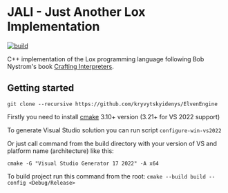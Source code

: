 # JALI - Just Another Lox Implementation
[![build](https://github.com/denyskryvytskyi/jali/actions/workflows/cmake.yml/badge.svg?branch=master)](https://github.com/denyskryvytskyi/jali/actions/workflows/cmake.yml)

C++ implementation of the Lox programming language following Bob Nystrom's book [Crafting Interpreters](http://www.craftinginterpreters.com/).

<h2> Getting started </h2>

`git clone --recursive https://github.com/kryvytskyidenys/ElvenEngine`

Firstly you need to install [cmake](https://cmake.org/) 3.10+ version (3.21+ for VS 2022 support)

To generate Visual Studio solution you can run script `configure-win-vs2022`

Or just call command from the build directory with your version of VS and platform name (architecture) like this:

`cmake -G "Visual Studio Generator 17 2022" -A x64`

To build project run this command from the root:
`cmake --build build --config <Debug/Release>`

